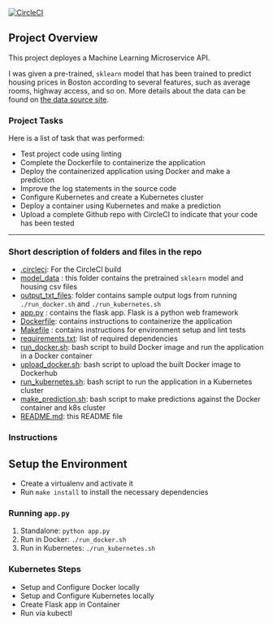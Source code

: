[![CircleCI](https://dl.circleci.com/status-badge/img/gh/sirdesmond09/devops_project4/tree/master.svg?style=svg)](https://dl.circleci.com/status-badge/redirect/gh/sirdesmond09/devops_project4/tree/master)

## Project Overview

This project deployes a Machine Learning Microservice API. 

I was given a pre-trained, `sklearn` model that has been trained to predict housing prices in Boston according to several features, such as average rooms, highway access, and so on. More details about the data can be found on [the data source site](https://www.kaggle.com/c/boston-housing).
### Project Tasks

Here is a list of task that was performed:
* Test project code using linting
* Complete the Dockerfile to containerize the application
* Deploy the containerized application using Docker and make a prediction
* Improve the log statements in the source code
* Configure Kubernetes and create a Kubernetes cluster
* Deploy a container using Kubernetes and make a prediction
* Upload a complete Github repo with CircleCI to indicate that your code has been tested


---
### Short description of folders and files in the repo

* [.circleci](/devops_project4/.circleci): For the CircleCI build
* [model_data](/devops_project4/model_data) : this folder contains the pretrained `sklearn` model and housing csv files
* [output_txt_files](/devops_project4/output_txt_files): folder contains sample output logs from running `./run_docker.sh` and `./run_kubernetes.sh`
* [app.py](/devops_project4/app.py) : contains the flask app. Flask is a python web framework
* [Dockerfile](/devops_project4/app.py): contains instructions to containerize the application
* [Makefile](/devops_project4/Makefile) : contains instructions for environment setup and lint tests
* [requirements.txt](/devops_project4/requirements.txt): list of required dependencies
* [run_docker.sh](/devops_project4/run_docker.sh): bash script to build Docker image and run the application in a Docker container
* [upload_docker.sh](/devops_project4/upload_docker.sh): bash script to upload the built Docker image to Dockerhub
* [run_kubernetes.sh](/devops_project4/run_kubernetes.sh): bash script to run the application in a Kubernetes cluster
* [make_prediction.sh](/devops_project4/make_prediction.sh): bash script to make predictions against the Docker container and k8s cluster
* [README.md](/devops_project4/README.md): this README file

### Instructions
## Setup the Environment

* Create a virtualenv and activate it
* Run `make install` to install the necessary dependencies

### Running `app.py`

1. Standalone:  `python app.py`
2. Run in Docker:  `./run_docker.sh`
3. Run in Kubernetes:  `./run_kubernetes.sh`

### Kubernetes Steps

* Setup and Configure Docker locally
* Setup and Configure Kubernetes locally
* Create Flask app in Container
* Run via kubectl
